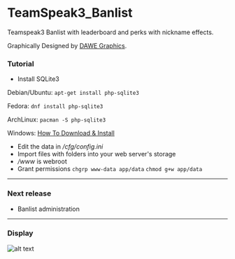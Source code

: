 # TeamSpeak3_Banlist
Teamspeak3 Banlist with leaderboard and perks with nickname effects.

Graphically Designed by [DAWE Graphics](https://github.com/DV2013DAWE).

### Tutorial
* Install SQLite3 

Debian/Ubuntu:
`apt-get install php-sqlite3`

Fedora:
`dnf install php-sqlite3`

ArchLinux:
`pacman -S php-sqlite3`

Windows:
[How To Download & Install ](http://www.sqlitetutorial.net/download-install-sqlite)

* Edit the data in */cfg/config.ini*
* Import files with folders into your web server's storage
* */www* is webroot
* Grant permissions
`chgrp www-data app/data`
`chmod g+w app/data`
***
### Next release
* Banlist administration

***

### Display
![alt text](http://fortime.8u.cz/github/Banlist.png "TS3-BANLIST")

